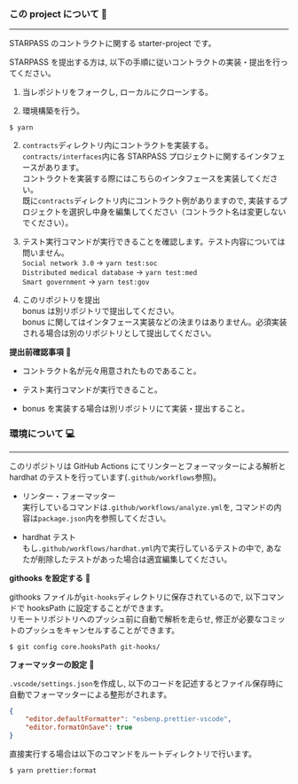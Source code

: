 ### この project について 🚀

---

STARPASS のコントラクトに関する starter-project です。

STARPASS を提出する方は, 以下の手順に従いコントラクトの実装・提出を行ってください。

1. 当レポジトリをフォークし, ローカルにクローンする。

2. 環境構築を行う。

```
$ yarn
```

2. `contracts`ディレクトリ内にコントラクトを実装する。  
   `contracts/interfaces`内に各 STARPASS プロジェクトに関するインタフェースがあります。  
   コントラクトを実装する際にはこちらのインタフェースを実装してください。  
   既に`contracts`ディレクトリ内にコントラクト例がありますので, 実装するプロジェクトを選択し中身を編集してください（コントラクト名は変更しないでください）。

3. テスト実行コマンドが実行できることを確認します。テスト内容については問いません。  
   `Social network 3.0` -> `yarn test:soc`  
   `Distributed medical database` -> `yarn test:med`  
   `Smart government` -> `yarn test:gov`

4. このリポジトリを提出  
   bonus は別リポジトリで提出してください。  
   bonus に関してはインタフェース実装などの決まりはありません。必須実装される場合は別のリポジトリとして提出してください。

**提出前確認事項** 💁

-   コントラクト名が元々用意されたものであること。

-   テスト実行コマンドが実行できること。

-   bonus を実装する場合は別リポジトリにて実装・提出すること。

### 環境について 💻

---

このリポジトリは GitHub Actions にてリンターとフォーマッターによる解析と hardhat のテストを行っています(`.github/workflows`参照)。

-   リンター・フォーマッター  
    実行しているコマンドは`.github/workflows/analyze.yml`を, コマンドの内容は`package.json`内を参照してください。

-   hardhat テスト  
    もし`.github/workflows/hardhat.yml`内で実行しているテストの中で, あなたが削除したテストがあった場合は適宜編集してください。

**githooks を設定する** 💁

githooks ファイルが`git-hooks`ディレクトリに保存されているので, 以下コマンドで hooksPath に設定することができます。  
リモートリポジトリへのプッシュ前に自動で解析を走らせ, 修正が必要なコミットのプッシュをキャンセルすることができます。

```
$ git config core.hooksPath git-hooks/
```

**フォーマッターの設定** 💁

`.vscode/settings.json`を作成し, 以下のコードを記述するとファイル保存時に自動でフォーマッターによる整形がされます。

```json
{
    "editor.defaultFormatter": "esbenp.prettier-vscode",
    "editor.formatOnSave": true
}
```

直接実行する場合は以下のコマンドをルートディレクトリで行います。

```
$ yarn prettier:format
```

